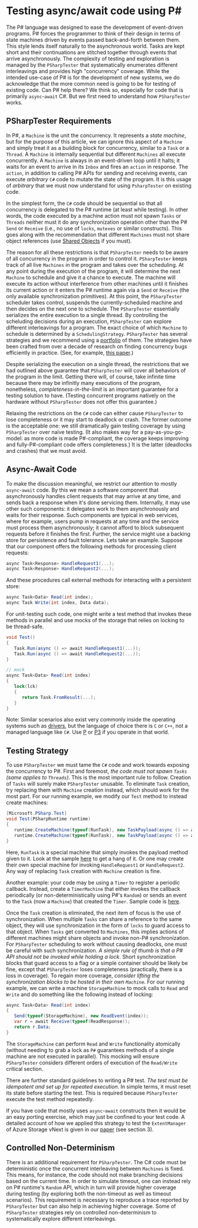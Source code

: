 Testing async/await code using P#
=================================
The P# language was designed to ease the development of event-driven programs. P# forces the programmer to think of their design in terms of state machines driven by events passed back-and-forth between them. This style lends itself naturally to the asynchronous world. Tasks are kept short and their continuations are stitched together through events that arrive asynchronously. The complexity of testing and exploration is managed by the `PSharpTester` that systematically enumerates different interleavings and provides high "concurrency" coverage. While the intended use-case of P# is for the development of new systems, we do acknowledge that the more common need is going to be for testing of existing code. Can P# help there? We think so, especially for code that is primarily `async`-`await` C#. But we first need to understand how `PSharpTester` works. 

## PSharpTester Requirements
In P#, a `Machine` is the unit the concurrency. It represents a _state machine_, but for the purpose of this article, we can ignore this aspect of a `Machine` and simply treat it as a building block for concurrency, similar to a `Task` or a `Thread`. A `Machine` is internally sequential but different `Machines` all execute concurrently. A `Machine` is always in an event-driven loop until it halts; it waits for an event to arrive in its `Inbox` and fires an `action` in response. The `action`, in addition to calling P# APIs for sending and receiving events, can execute _arbitrary_ `C#` code to mutate the state of the program. It is this usage of _arbitrary_ that we must now understand for using `PsharpTester` on existing code.

In the simplest form, the `C#` code should be sequential so that all concurrency is delegated to the P# runtime (at least while testing). In other words, the code executed by a machine action must not spawn `Tasks` or `Threads` neither must it do any synchronization operation other than the P# `Send` or `Receive` (i.e., no use of `locks`, `mutexes` or similar constructs). This goes along with the recommendation that different `Machines` must not share object references (use [Shared Objects](../Features/ObjectSharing.md) if you must).

The reason for all these restrictions is that `PSharpTester` needs to be aware of all concurrency in the program in order to control it. `PSharpTester` keeps track of all live `Machines` in the program and takes over the scheduling. At any point during the execution of the program, it will determine the next `Machine` to schedule and give it a chance to execute. The machine will execute its action without interference from other machines until it finishes its current action or it enters the P# runtime again via a `Send` or `Receive` (the only available synchronization primitives). At this point, the `PSharpTester` scheduler takes control, suspends the currently-scheduled machine and then decides on the next one to schedule. The `PSharpTester` essentially serializes the entire execution to a single thread. By controlling the scheluding decisions during an execution, `PSharpTester` can explore different interleavings for a program. The exact choice of which `Machine` to schedule is determined by a `SchedulingStrategy`. `PSharpTester` has several strategies and we recommend using a [portfolio](../Features/TestingMethodology.md#parallel-and-portfolio-testing) of them. The strategies have been crafted from over a decade of research on finding concurrency bugs efficiently in practice. (See, for example, [this paper](http://dl.acm.org/citation.cfm?id=2786861).)

Despite serializing the execution on a single thread, the restrictions that we had outlined above guarantee that `PSharpTester` will cover all behaviors of the program in the limit. Getting there will, of course, take infinite time because there may be infinitly many executions of the program, nonetheless, _completeness-in-the-limit_ is an important guarantee for a testing solution to have. (Testing concurrent programs natively on the hardware without `PSharpTester` does not offer this guarantee.)
 
Relaxing the restrictions on the `C#` code can either cause `PSharpTester` to lose completeness or it may start to deadlock or crash. The former outcome is the acceptable one: we still dramatically gain testing coverage by using `PSharpTester` over naïve testing. (It also makes way for a pay-as-you-go-model: as more code is made P#-compliant, the coverage keeps improving and fully-P#-compliant code offers completeness.) It is the latter (deadlocks and crashes) that we must avoid. 

## Async-Await Code
To make the discussion meaningful, we restrict our attention to mostly `async`-`await` code. By this we mean a software component that asynchronously handles client requests that may arrive at any time, and sends back a response when it's done servicing them. Internally, it may use other such components: it delegates work to them asynchronously and waits for their response. Such components are typical in web services, where for example, users pump in requests at any time and the service must process them asynchronously; it cannot afford to block subsequent requests before it finishes the first. Further, the service might use a backing store for persistence and fault tolerance. Lets take an example. Suppose that our component offers the following methods for processing client requests:
```C#
async Task<Response> HandleRequest1(...);
async Task<Response> HandleRequest2(...);
```

And these procedures call external methods for interacting with a persistent store:
```C#
async Task<Data> Read(int index);
async Task Write(int index, Data data);
```

For unit-testing such code, one might write a test method that invokes these methods in parallel and use mocks of the storage that relies on locking to be thread-safe.
```C#
void Test()
{
   Task.Run(async () => await HandleRequest1(...));
   Task.Run(async () => await HandleRequest2(...));
}

// mock
async Task<Data> Read(int index) 
{
   lock(lck) 
   {
      return Task.FromResult(...);
   }
}
```

Note: Similar scenarios also exist very commonly inside the operating systems such as [drivers](https://blogs.msdn.microsoft.com/b8/2011/08/22/building-robust-usb-3-0-support/), but the language of choice there is `C` or `C++`, not a managed language like `C#`. Use [P](https://github.com/p-org/P) or [P3](https://github.com/p-org/P3) if you operate in that world. 

## Testing Strategy
To use `PSharpTester` we must tame the `C#` code and work towards exposing the concurrency to P#. First and foremost, _the code must not spawn `Tasks` (same applies to `Threads`)_. This is the most important rule to follow. Creation of `Tasks` will surely make `PSharpTester` unusable. To eliminate `Task` creation, try replacing them with `Machine` creation instead, which should work for the most part. For our running example, we modify our `Test` method to instead create machines:
```C#
[Microsoft.PSharp.Test]
void Test(PSharpRuntime runtime)
{
   runtime.CreateMachine(typeof(RunTask), new TaskPayload(async () => await HandleRequest1(...)));
   runtime.CreateMachine(typeof(RunTask), new TaskPayload(async () => await HandleRequest2(...)));
}
```

Here, `RunTask` is a special machine that simply invokes the payload method given to it. Look at the sample [here](https://github.com/p-org/PSharpLab/tree/master/Samples/Experimental/SingleTaskMachine) to get a hang of it. Or one may create their own special machine for invoking `HandleRequest1` or `HandleRequest2`. Any way of replacing `Task` creation with `Machine` creation is fine.

Another example: your code may be using a `Timer` to register a periodic callback. Instead, create a `TimerMachine` that either invokes the callback periodically (or non-deterministically using P#'s `Random`) or sends an event to the `Task` (now a `Machine`) that created the `Timer`. Sample code is [here](https://github.com/p-org/PSharp/tree/master/Samples/Raft/Raft.PSharpLibrary/Timers).

Once the `Task` creation is eliminated, the next item of focus is the use of synchronization. When multiple `Tasks` can share a reference to the same object, they will use synchronization in the form of `locks` to guard access to that object. When `Tasks` get converted to `Machines`, this implies actions of different machines might share objects and invoke non-P# synchronization. For `PSharpTester` scheduling to work without causing deadlocks, one must be careful with such synchronization. _A simple rule of thumb is that a P# API should not be invoked while holding a lock_. Short synchronization blocks that guard access to a flag or a simple container should be likely be fine, except that `PSharpTester` loses completeness (practically, there is a loss in coverage). To regain more coverage, _consider lifting the synchronization blocks to be hosted in their own `Machine`_. For our running example, we can write a machine `StorageMachine` to mock calls to `Read` and `Write` and do something like the following instead of locking:
```C#
async Task<Data> Read(int index) 
{
   Send(typeof(StorageMachine), new ReadEvent(index));
   var r = await Receive(typeof(ReadResponse));
   return r.Data;
}
```

The `StorageMachine` can perform `Read` and `Write` functionality atomically (without needing to grab a lock as `P#` guarantees methods of a single machine are not executed in parallel). This mocking will ensure `PSharpTester` considers different orders of execution of the `Read/Write` critical section. 

There are further standard guidelines to writing a P# test. _The test must be idempotent and set up for repeated execution_. In simple terms, it must reset its state before starting the test. This is required because `PSharpTester` execute the test method repeatedly. 

If you have code that mostly uses `async`-`await` constructs then it would be an easy porting exercise, which may just be confined to your test code. A detailed account of how we applied this strategy to test the `ExtentManager` of Azure Storage vNext is given in our [paper](https://www.microsoft.com/en-us/research/wp-content/uploads/2016/04/paper-1.pdf) (see section 3). 

## Controlled Non-Determinism
There is an additional requirement for `PSharpTester`. The C# code must be deterministic once the concurrent interleaving between `Machines` is fixed. This means, for instance, the code should not make branching decisions based on the current time. In order to simulate timeout, one can instead rely on P# runtime's `Random` API, which in turn will provide higher coverage during testing (by exploring both the non-timeout as well as timeout scenarios). This requirement is necessary to reproduce a trace reported by `PSharpTester` but can also help in achieving higher coverage. Some of `PSharpTester` strategies rely on controlled non-determinism to systematically explore different interleavings.
